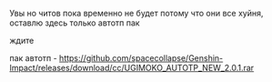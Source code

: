 Увы но читов пока временно не будет потому что они все хуйня, оставлю здесь только автотп пак

ждите

пак автотп - https://github.com/spacecollapse/Genshin-Impact/releases/download/cc/UGIMOKO_AUTOTP_NEW_2.0.1.rar
